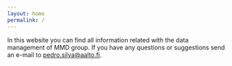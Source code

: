 ```yaml
---
layout: home
permalink: /
---
```


In this website you can find all information related with the data management of MMD group. If you have any questions or suggestions send an e-mail to <pedro.silva@aalto.fi>.
